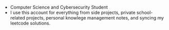 - Computer Science and Cybersecurity Student
- I use this account for everything from side projects, private school-related projects, personal knowlege management notes, and syncing my leetcode solutions. 
